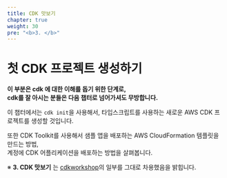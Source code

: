 ```yaml
---
title: CDK 맛보기
chapter: true
weight: 30
pre: "<b>3. </b>"
---
```

# 첫 CDK 프로젝트 생성하기
**이 부분은 cdk 에 대한 이해를 돕기 위한 단계로,  
  cdk를 잘 아시는 분들은 다음 챕터로 넘어가셔도 무방합니다.**


이 챕터에서는 `cdk init`을 사용해서, 타입스크립트를 사용하는 새로운 AWS CDK 프로젝트를 생성할 것입니다.

또한 CDK Toolkit를 사용해서 샘플 앱을 배포하는 AWS CloudFormation 템플릿을 만드는 방법,  
계정에 CDK 어플리케이션을 배포하는 방법을 살펴봅니다.

※ **3. CDK 맛보기** 는 [cdkworkshop](https://cdkworkshop.com/)의 일부를 그대로 차용했음을 밝힙니다.